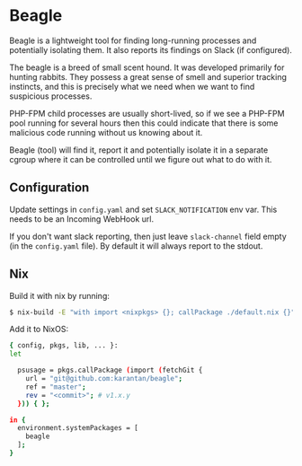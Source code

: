 # Beagle
Beagle is a lightweight tool for finding long-running processes and potentially isolating
them. It also reports its findings on Slack (if configured).

The beagle is a breed of small scent hound. It was developed primarily for hunting rabbits.
They possess a great sense of smell and superior tracking instincts, and this is precisely
what we need when we want to find suspicious processes.

PHP-FPM child processes are usually short-lived, so if we see a PHP-FPM pool running
for several hours then this could indicate that there is some malicious code running
without us knowing about it.

Beagle (tool) will find it, report it and potentially isolate it in a separate cgroup
where it can be controlled until we figure out what to do with it.

## Configuration

Update settings in `config.yaml` and set `SLACK_NOTIFICATION` env var. This needs to be
an Incoming WebHook url.

If you don't want slack reporting, then just leave `slack-channel` field empty (in the
`config.yaml` file). By default it will always report to the stdout.


## Nix

Build it with nix by running:
```bash
$ nix-build -E "with import <nixpkgs> {}; callPackage ./default.nix {}"
```

Add it to NixOS:
```bash
{ config, pkgs, lib, ... }:
let

  psusage = pkgs.callPackage (import (fetchGit {
    url = "git@github.com:karantan/beagle";
    ref = "master";
    rev = "<commit>"; # v1.x.y
  })) { };

in {
  environment.systemPackages = [
    beagle
  ];
}
```
